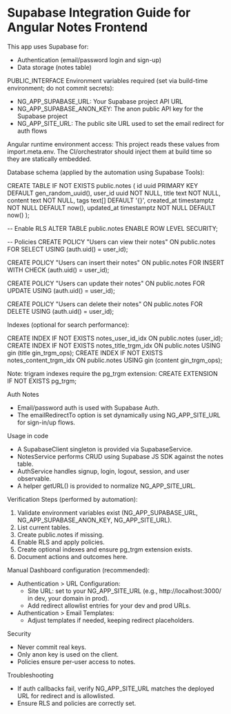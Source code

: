 # Supabase Integration Guide for Angular Notes Frontend

This app uses Supabase for:
- Authentication (email/password login and sign-up)
- Data storage (notes table)

PUBLIC_INTERFACE
Environment variables required (set via build-time environment; do not commit secrets):
- NG_APP_SUPABASE_URL: Your Supabase project API URL
- NG_APP_SUPABASE_ANON_KEY: The anon public API key for the Supabase project
- NG_APP_SITE_URL: The public site URL used to set the email redirect for auth flows

Angular runtime environment access:
This project reads these values from import.meta.env. The CI/orchestrator should inject them at build time so they are statically embedded.

Database schema (applied by the automation using Supabase Tools):

CREATE TABLE IF NOT EXISTS public.notes (
  id uuid PRIMARY KEY DEFAULT gen_random_uuid(),
  user_id uuid NOT NULL,
  title text NOT NULL,
  content text NOT NULL,
  tags text[] DEFAULT '{}',
  created_at timestamptz NOT NULL DEFAULT now(),
  updated_at timestamptz NOT NULL DEFAULT now()
);

-- Enable RLS
ALTER TABLE public.notes ENABLE ROW LEVEL SECURITY;

-- Policies
CREATE POLICY "Users can view their notes"
  ON public.notes
  FOR SELECT
  USING (auth.uid() = user_id);

CREATE POLICY "Users can insert their notes"
  ON public.notes
  FOR INSERT
  WITH CHECK (auth.uid() = user_id);

CREATE POLICY "Users can update their notes"
  ON public.notes
  FOR UPDATE
  USING (auth.uid() = user_id);

CREATE POLICY "Users can delete their notes"
  ON public.notes
  FOR DELETE
  USING (auth.uid() = user_id);

Indexes (optional for search performance):

CREATE INDEX IF NOT EXISTS notes_user_id_idx ON public.notes (user_id);
CREATE INDEX IF NOT EXISTS notes_title_trgm_idx ON public.notes USING gin (title gin_trgm_ops);
CREATE INDEX IF NOT EXISTS notes_content_trgm_idx ON public.notes USING gin (content gin_trgm_ops);

Note: trigram indexes require the pg_trgm extension:
CREATE EXTENSION IF NOT EXISTS pg_trgm;

Auth Notes
- Email/password auth is used with Supabase Auth.
- The emailRedirectTo option is set dynamically using NG_APP_SITE_URL for sign-in/up flows.

Usage in code
- A SupabaseClient singleton is provided via SupabaseService.
- NotesService performs CRUD using Supabase JS SDK against the notes table.
- AuthService handles signup, login, logout, session, and user observable.
- A helper getURL() is provided to normalize NG_APP_SITE_URL.

Verification Steps (performed by automation):
1. Validate environment variables exist (NG_APP_SUPABASE_URL, NG_APP_SUPABASE_ANON_KEY, NG_APP_SITE_URL).
2. List current tables.
3. Create public.notes if missing.
4. Enable RLS and apply policies.
5. Create optional indexes and ensure pg_trgm extension exists.
6. Document actions and outcomes here.

Manual Dashboard configuration (recommended):
- Authentication > URL Configuration:
  - Site URL: set to your NG_APP_SITE_URL (e.g., http://localhost:3000/ in dev, your domain in prod).
  - Add redirect allowlist entries for your dev and prod URLs.
- Authentication > Email Templates:
  - Adjust templates if needed, keeping redirect placeholders.

Security
- Never commit real keys.
- Only anon key is used on the client.
- Policies ensure per-user access to notes.

Troubleshooting
- If auth callbacks fail, verify NG_APP_SITE_URL matches the deployed URL for redirect and is allowlisted.
- Ensure RLS and policies are correctly set.
